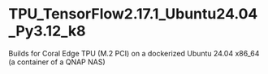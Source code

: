 # TPU_TensorFlow2.17.1_Ubuntu24.04_Py3.12_k8
Builds for Coral Edge TPU (M.2 PCI) on a dockerized Ubuntu 24.04 x86_64 (a container of a QNAP NAS)

